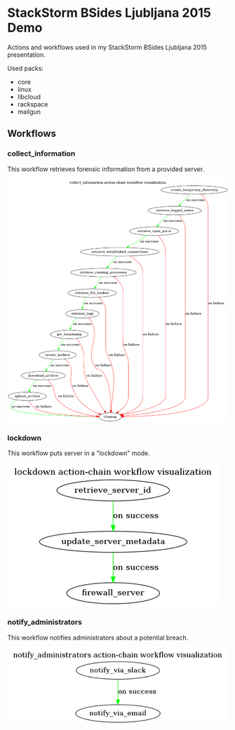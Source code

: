 # StackStorm BSides Ljubljana 2015 Demo

Actions and workflows used in my StackStorm BSides Ljubljana 2015 presentation.

Used packs:

* core
* linux
* libcloud
* rackspace
* mailgun

## Workflows

### collect_information

This workflow retrieves forensic information from a provided server.

![](https://raw.githubusercontent.com/Kami/stackstorm-bsides-demo/master/_images/collect_information.png)

### lockdown

This workflow puts server in a "lockdown" mode.

![](https://raw.githubusercontent.com/Kami/stackstorm-bsides-demo/master/_images/lockdown.png)

### notify_administrators

This workflow notifies administrators about a potential breach.

![](https://raw.githubusercontent.com/Kami/stackstorm-bsides-demo/master/_images/notify_administrators.png)
